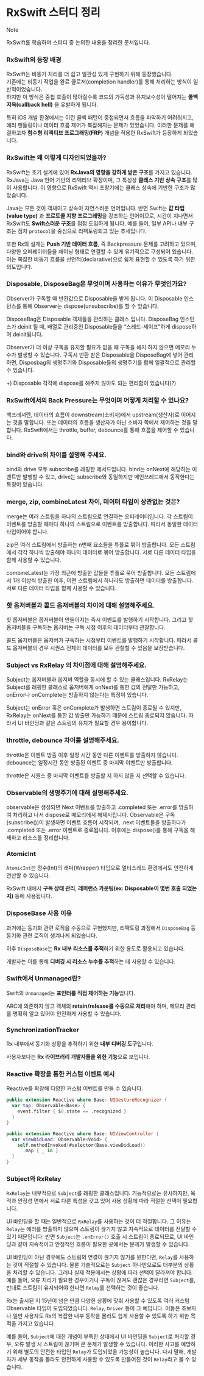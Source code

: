 # RxSwift 스터디 정리

> [!NOTE]
> RxSwift를 학습하며 스터디 중 논의한 내용을 정리한 문서입니다.

### RxSwift의 등장 배경

RxSwift는 비동기 처리를 더 쉽고 일관성 있게 구현하기 위해 등장했습니다.  
기존에는 비동기 작업을 완료 클로저(completion handler)를 통해 처리하는 방식이 일반적이었습니다.  
하지만 이 방식은 중첩 호출이 많아질수록 코드의 가독성과 유지보수성이 떨어지는 **콜백 지옥(callback hell)** 을 유발하게 됩니다.

특히 iOS 개발 환경에서는 이런 콜백 패턴이 중첩되면서 흐름을 파악하기 어려워지고, 에러 핸들링이나 데이터 흐름 제어가 복잡해지는 문제가 있었습니다. 이러한 문제를 해결하고자 **함수형 리액티브 프로그래밍(FRP)** 개념을 적용한 RxSwift가 등장하게 되었습니다.

### RxSwift는 왜 이렇게 디자인되었을까?

RxSwift는 초기 설계에 있어 **RxJava의 영향을 강하게 받은 구조**를 가지고 있습니다.  
RxJava는 Java 언어 기반의 리액티브 확장이며, 그 특성상 **클래스 기반 상속 구조**를 많이 사용합니다. 이 영향으로 RxSwift 역시 초창기에는 클래스 상속에 기반한 구조가 많았습니다.

Java는 모든 것이 객체이고 상속이 자연스러운 언어입니다. 반면 Swift는 **값 타입(value type)** 과 **프로토콜 지향 프로그래밍**을 강조하는 언어이므로, 시간이 지나면서 RxSwift도 **Swift스러운 구조**를 점점 도입하게 됩니다. 예를 들어, 일부 API나 내부 구조는 점차 `protocol`을 중심으로 리팩토링되고 있는 추세입니다.

또한 Rx의 설계는 **Push 기반 데이터 흐름**, 즉 Backpressure 문제를 고려하고 있으며, 다양한 오퍼레이터들을 체이닝 형태로 연결할 수 있게 유기적으로 구성되어 있습니다. 이는 복잡한 비동기 흐름을 선언적(declarative)으로 쉽게 표현할 수 있도록 하기 위한 의도입니다.

### Disposable, DisposeBag은 무엇이며 사용하는 이유가 무엇인가요?

Observer가 구독할 때 반환값으로 Disposable을 받게 됩니다. 이 Disposable 인스턴스를 통해 Observer는 dispose(unsubscribe)를 할 수 있습니다.

DisposeBag은 Disposable 객체들을 관리하는 클래스 입니다. DisposeBag 인스턴스가 deinit 될 때, 배열로 관리중인 Disposable들을 “스레드-세이프”하게 dispose하며 deinit됩니다.

Observer가 더 이상 구독을 유지할 필요가 없을 때 구독을 해지 하지 않으면 메모리 누수가 발생할 수 있습니다. 구독시 반환 받은 Disposable을 DisposeBag에 넣어 관리하면, Disposbag의 생명주기와 Disposable들의 생명주기를 함께 일괄적으로 관리할 수 있습니다.

+) Disposable 각각에 dispose를 해주지 않아도 되는 편리함이 있습니다(?)

### RxSwift에서의 Back Pressure는 무엇이며 어떻게 처리할 수 있나요?

백프레셔란, 데이터의 흐름이 downstream(소비자)에서 upstream(생산자)로 이어지는 것을 말합니다. 또는 데이터의 흐름을 생산자가 아닌 소비자 쪽에서 제어하는 것을 말합니다. RxSwift에서는 throttle, buffer, debounce를 통해 흐름을 제어할 수 있습니다.

### bind와 drive의 차이를 설명해 주세요.

bind와 drive 모두 subscribe를 래핑한 메서드입니다. bind는 onNext에 해당하는 이벤트만 발행할 수 있고, drive는 subscribe와 동일하지만 메인쓰레드에서 동작한다는 특징이 있습니다.

### merge, zip, combineLatest 차이, 데이터 타입이 상관없는 것은?

merge는 여러 스트림을 하나의 스트림으로 연결하는 오퍼레이터입니다. 각 스트림이 이벤트를 방출할 때마다 하나의 스트림으로 이벤트를 방출합니다. 따라서 동일한 데이터 타입이어야 합니다.

zip은 여러 스트림에서 방출하는 n번째 요소들을 튜플로 묶어 방출합니다. 모든 스트림에서 각각 하나씩 방출해야 하나의 데이터로 묶어 방출합니다. 서로 다른 데이터 타입을 함께 사용할 수 있습니다.

combineLatest는 가장 최근에 방출한 값들을 튜플로 묶어 방출합니다. 모든 스트림에서 1개 이상씩 방출한 이후, 어떤 스트림에서 하나라도 방출하면 데이터를 방출합니다. 서로 다른 데이터 타입을 함께 사용할 수 있습니다.

### 핫 옵저버블과 콜드 옵저버블의 차이에 대해 설명해주세요.

핫 옵저버블은 옵저버블이 만들어지는 즉시 이벤트를 발행하기 시작합니다. 그리고 핫 옵저버블을 구독하는 옵저버는 구독 시점 이후의 데이터부터 관찰합니다.

콜드 옵저버블은 옵저버가 구독하는 시점부터 이벤트를 발행하기 시작합니다. 따라서 콜드 옵저버블의 경우 시퀀스 전체의 데이터를 모두 관찰할 수 있음을 보장받습니다.

### Subject vs RxRelay 의 차이점에 대해 설명해주세요.

Subject는 옵저버블과 옵저버 역할을 동시에 할 수 있는 클래스입니다. RxRelay는 Subject를 래핑한 클래스로 옵저버에게 onNext를 통한 값의 전달만 가능하고, onError나 onComplete는 방출하지 않는다는 특징이 있습니다. 

Subject는 onError 혹은 onComplete가 발생하면 스트림이 종료될 수 있지만, RxRelay는 onNext를 통한 값 방출만 가능하기 때문에 스트림 종료되지 않습니다. 따라서 UI 바인딩과 같은 스트림의 유지가 필요할 경우 용이합니다.

### throttle, debounce 차이를 설명해주세요.

throttle은 이벤트 방출 이후 일정 시간 동안 다른 이벤트를 방출하지 않습니다. debounce는 일정시간 동안 방출된 이벤트 중 마지막 이벤트만 방출합니다.

throttle은 시퀀스 중 마지막 이벤트를 방출할 지 하지 않을 지 선택할 수 있습니다.

### Observable의 생명주기에 대해 설명해주세요.

observable은 생성되면 Next 이벤트를 방출하고 .completed 또는 .error를 방출하여 처리하고 나서 dispose로 메모리에서 해제시킵니다.
Observable은 구독(subscribe())이 발생하면 이벤트 흐름이 시작되며, .next 이벤트들을 방출하다가 .completed 또는 .error 이벤트로 종료됩니다. 이후에는 dispose()를 통해 구독을 해제하고 리소스를 정리합니다.

### AtomicInt

`AtomicInt`는 정수(Int)의 래퍼(Wrapper) 타입으로 멀티스레드 환경에서도 안전하게 연산할 수 있습니다.

RxSwift 내에서 **구독 상태 관리**, **레퍼런스 카운팅(ex: Disposable이 몇번 호출 되었는지)** 등에 사용됩니다.

### DisposeBase 사용 이유

과거에는 동기화 관련 로직을 수동으로 구현했지만, 리팩토링 과정에서 `DisposeBag` 등 동기화 관련 로직이 생겨나게 되었습니다.

이후 `DisposeBase`는 **Rx 내부 리소스를 추적**하기 위한 용도로 활용되고 있습니다.

개발자는 이를 통해 **디버깅 시 리소스 누수를 추적**하는 데 사용할 수 있습니다.


### Swift에서 Unmanaged란?

Swift의 `Unmanaged`는 **포인터를 직접 제어하는 기능**입니다.

ARC에 의존하지 않고 객체의 **retain/release를 수동으로 처리**해야 하며, 메모리 관리를 명확히 알고 있어야 안전하게 사용할 수 있습니다.


### SynchronizationTracker

Rx 내부에서 동기화 상황을 추적하기 위한 **내부 디버깅 도구**입니다.

사용자보다는 **Rx 라이브러리 개발자들을 위한 기능**으로 보입니다.

### Reactive 확장을 통한 커스텀 이벤트 예시

Reactive를 확장해 다양한 커스텀 이벤트를 만들 수 있습니다.

```swift
public extension Reactive where Base: UIGestureRecognizer {
  var tap: Observable<Base> {
    event.filter { $0.state == .recognized }
  }
}

public extension Reactive where Base: UIViewController {
  var viewDidLoad: Observable<Void> {
    self.methodInvoked(#selector(Base.viewDidLoad))
      .map { _ in }
  }
}
```

### Subject와 RxRelay

`RxRelay`는 내부적으로 `Subject`를 래핑한 클래스입니다. 기능적으로는 유사하지만, 목적과 안정성 면에서 서로 다른 특성을 갖고 있어 사용 상황에 따라 적절한 선택이 필요합니다.

UI 바인딩을 할 때는 일반적으로 `RxRelay`를 사용하는 것이 더 적절합니다. 그 이유는 `Relay`는 에러를 방출하지 않으며 스트림이 끊기지 않고 지속적으로 데이터를 전달할 수 있기 때문입니다. 반면 `Subject`는 `.onError()` 호출 시 스트림이 종료되므로, UI 바인딩과 같이 지속적이고 안정적인 흐름이 필요한 곳에서는 문제가 발생할 수 있습니다.

UI 바인딩이 아닌 경우에도 스트림의 연결이 끊기지 않기를 원한다면, `Relay`를 사용하는 것이 적절할 수 있습니다. 물론 기술적으로는 `Subject` 하나만으로도 대부분의 상황을 처리할 수 있습니다. 그러나 실제 적용에서는 상황에 따라 선택이 달라져야 합니다. 예를 들어, 오류 처리가 필요한 경우이거나 구독이 끊겨도 괜찮은 경우라면 `Subject`를, 반대로 스트림이 유지되어야 한다면 `Relay`를 선택하는 것이 좋습니다.

Rx는 출시된 지 15년이 넘은 만큼 다양한 상황에 맞춰 사용할 수 있도록 여러 커스텀 Observable 타입이 도입되었습니다. `Relay`, `Driver` 등이 그 예입니다. 이들은 초보자나 일반 사용자도 Rx의 복잡한 내부 동작을 몰라도 쉽게 사용할 수 있도록 하기 위한 목적을 가지고 있습니다.

예를 들어, `Subject`에 대한 개념이 부족한 상태에서 UI 바인딩을 `Subject`로 처리할 경우, 오류 발생 시 스트림이 끊기며 큰 문제가 발생할 수 있습니다. 이러한 사고를 예방하기 위해 별도의 안전한 타입인 `Relay`가 도입되었을 가능성이 높습니다. 다시 말해, 개발자가 세부 동작을 몰라도 안전하게 사용할 수 있도록 만들어진 것이 `Relay`라고 볼 수 있습니다.



